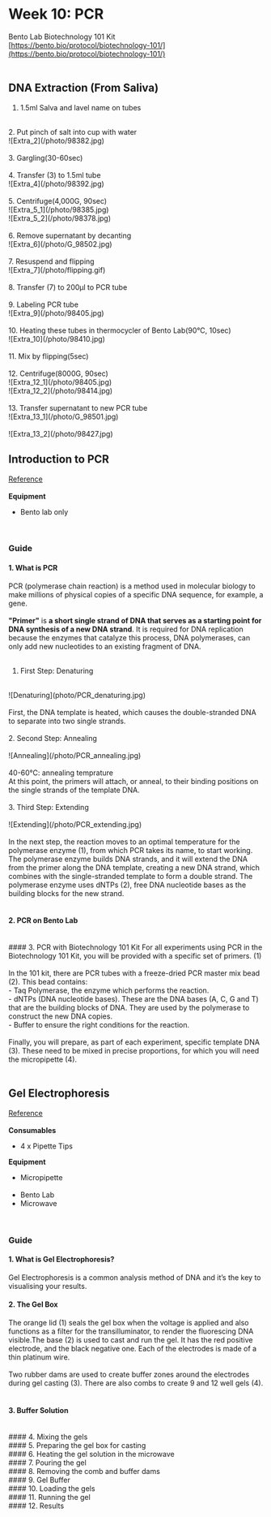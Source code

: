 # Week 10: PCR

Bento Lab Biotechnology 101 Kit<br/>
[https://bento.bio/protocol/biotechnology-101/](https://bento.bio/protocol/biotechnology-101/)<br/>
<br/>

## DNA Extraction (From Saliva)
1. 1.5ml Salva and lavel name on tubes<br/>
<br/>
2. Put pinch of salt into cup with water<br/>
![Extra_2](/photo/98382.jpg)<br/>
<br/>
3. Gargling(30-60sec)<br/>
<br/>
4. Transfer (3) to 1.5ml tube<br/>
![Extra_4](/photo/98392.jpg)<br/>
<br/>
5. Centrifuge(4,000G, 90sec)<br/>
![Extra_5_1](/photo/98385.jpg)<br/>
![Extra_5_2](/photo/98378.jpg)<br/>
<br/>
6. Remove supernatant by decanting<br/>
![Extra_6](/photo/G_98502.jpg)<br/>
<br/>
7. Resuspend and flipping<br/>
![Extra_7](/photo/flipping.gif)<br/>
<br/>
8. Transfer (7) to 200μl to PCR tube<br/>
<br/>
9. Labeling PCR tube<br/>
![Extra_9](/photo/98405.jpg)<br/>
<br/>
10. Heating these tubes in thermocycler of Bento Lab(90℃, 10sec)<br/>
![Extra_10](/photo/98410.jpg)<br/>
<br/>
11. Mix by flipping(5sec)<br/>
<br/>
12. Centrifuge(8000G, 90sec)<br/>
![Extra_12_1](/photo/98405.jpg)<br/>
![Extra_12_2](/photo/98414.jpg)<br/>
<br/>
13. Transfer supernatant to new PCR tube<br/>
![Extra_13_1](/photo/G_98501.jpg)<br/>
<br/>
![Extra_13_2](/photo/98427.jpg)<br/>

## Introduction to PCR
[Reference](https://bento.bio/protocol/biotechnology-101/introduction-to-pcr/)<br/>
<br/>
**Equipment**<br/>
- Bento lab only<br/>
<br/>

### Guide
#### 1. What is PCR
PCR (polymerase chain reaction) is a method used in molecular biology to make millions of physical copies of a specific DNA sequence, for example, a gene.<br/>
<br/>
**"Primer"** is **a short single strand of DNA that serves as a starting point for DNA synthesis of a new DNA strand**. It is required for DNA replication because the enzymes that catalyze this process, DNA polymerases, can only add new nucleotides to an existing fragment of DNA.<br/>
<br/>
1. First Step: Denaturing<br/>
<br/>
![Denaturing](photo/PCR_denaturing.jpg)<br/>
<br/>
First, the DNA template is heated, which causes the double-stranded DNA to separate into two single strands.<br/>
<br/>
2. Second Step: Annealing<br/>
<br/>
![Annealing](/photo/PCR_annealing.jpg)<br/>
<br/>
40-60℃: annealing temprature<br/>
At this point, the primers will attach, or anneal, to their binding positions on the single strands of the template DNA.<br/>
<br/>
3. Third Step: Extending<br/>
<br/>
![Extending](/photo/PCR_extending.jpg)<br/>
<br/>
In the next step, the reaction moves to an optimal temperature for the polymerase enzyme (1), from which PCR takes its name, to start working. The polymerase enzyme builds DNA strands, and it will extend the DNA from the primer along the DNA template, creating a new DNA strand, which combines with the single-stranded template to form a double strand. The polymerase enzyme uses dNTPs (2), free DNA nucleotide bases as the building blocks for the new strand.<br/>
<br/>

#### 2. PCR on Bento Lab
<br/>
#### 3. PCR with Biotechnology 101 Kit
For all experiments using PCR in the Biotechnology 101 Kit, you will be provided with a specific set of primers. (1)<br/>
<br/>
In the 101 kit, there are PCR tubes with a freeze-dried PCR master mix bead (2). This bead contains:<br/>
- Taq Polymerase, the enzyme which performs the reaction.<br/>
- dNTPs (DNA nucleotide bases). These are the DNA bases (A, C, G and T) that are the building blocks of DNA. They are used by the polymerase to construct the new DNA copies.<br/>
- Buffer to ensure the right conditions for the reaction.<br/>
<br/>
Finally, you will prepare, as part of each experiment, specific template DNA (3). These need to be mixed in precise proportions, for which you will need the micropipette (4).<br/>
<br/>

## Gel Electrophoresis
[Reference](https://bento.bio/protocol/biotechnology-101/introduction-to-gel-electrophoresis/)<br/>
<br/>
**Consumables**<br/>
- 4 x Pipette Tips<br/>

**Equipment**
- Micropipette<br/><br/>
- Bento Lab<br/>
- Microwave<br/>
<br/>

### Guide
#### 1. What is Gel Electrophoresis?
Gel Electrophoresis is a common analysis method of DNA and it’s the key to visualising your results.<br/>

#### 2. The Gel Box
The orange lid (1) seals the gel box when the voltage is applied and also functions as a filter for the transilluminator, to render the fluorescing DNA visible.The base (2) is used to cast and run the gel. It has the red positive electrode, and the black negative one. Each of the electrodes is made of a thin platinum wire.<br/>
<br/>
Two rubber dams are used to create buffer zones around the electrodes during gel casting (3). There are also combs to create 9 and 12 well gels (4).<br/>
<br/>

#### 3. Buffer Solution
<br/>
#### 4. Mixing the gels
<br/>
#### 5. Preparing the gel box for casting
<br/>
#### 6. Heating the gel solution in the microwave
<br/>
#### 7. Pouring the gel
<br/>
#### 8. Removing the comb and buffer dams
<br/>
#### 9. Gel Buffer
<br/>
#### 10. Loading the gels
<br/>
#### 11. Running the gel
<br/>
#### 12. Results
<br/>
